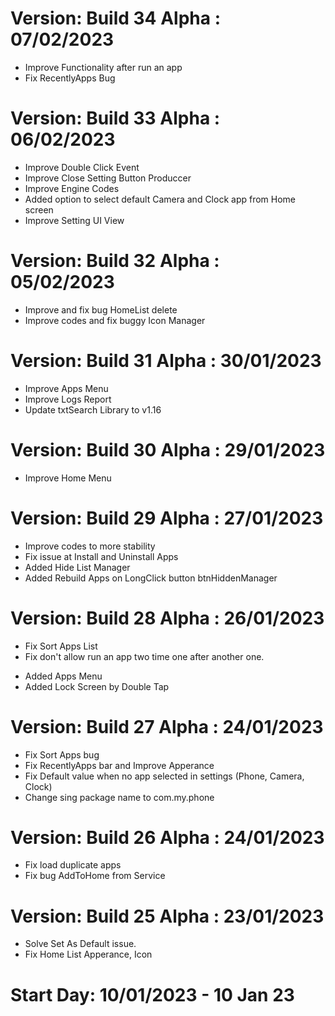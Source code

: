
# Version: Build 34 Alpha : 07/02/2023
* Improve Functionality after run an app
* Fix RecentlyApps Bug

# Version: Build 33 Alpha : 06/02/2023
* Improve Double Click Event
* Improve Close Setting Button Produccer
* Improve Engine Codes
* Added option to select default Camera and Clock app from Home screen
* Improve Setting UI View

# Version: Build 32 Alpha : 05/02/2023
* Improve and fix bug HomeList delete
* Improve codes and fix buggy Icon Manager

# Version: Build 31 Alpha : 30/01/2023
* Improve Apps Menu
* Improve Logs Report
* Update txtSearch Library to v1.16

# Version: Build 30 Alpha : 29/01/2023
* Improve Home Menu

# Version: Build 29 Alpha : 27/01/2023
* Improve codes to more stability
* Fix issue at Install and Uninstall Apps
* Added Hide List Manager
* Added Rebuild Apps on LongClick button btnHiddenManager

# Version: Build 28 Alpha : 26/01/2023
* Fix Sort Apps List
* Fix don't allow run an app two time one after another one.
+ Added Apps Menu
+ Added Lock Screen by Double Tap

# Version: Build 27 Alpha : 24/01/2023
* Fix Sort Apps bug
* Fix RecentlyApps bar and Improve Apperance
* Fix Default value when no app selected in settings (Phone, Camera, Clock)
* Change sing package name to com.my.phone

# Version: Build 26 Alpha : 24/01/2023
* Fix load duplicate apps
* Fix bug AddToHome from Service

# Version: Build 25 Alpha : 23/01/2023
* Solve Set As Default issue.
* Fix Home List Apperance, Icon

# Start Day: 10/01/2023 - 10 Jan 23
